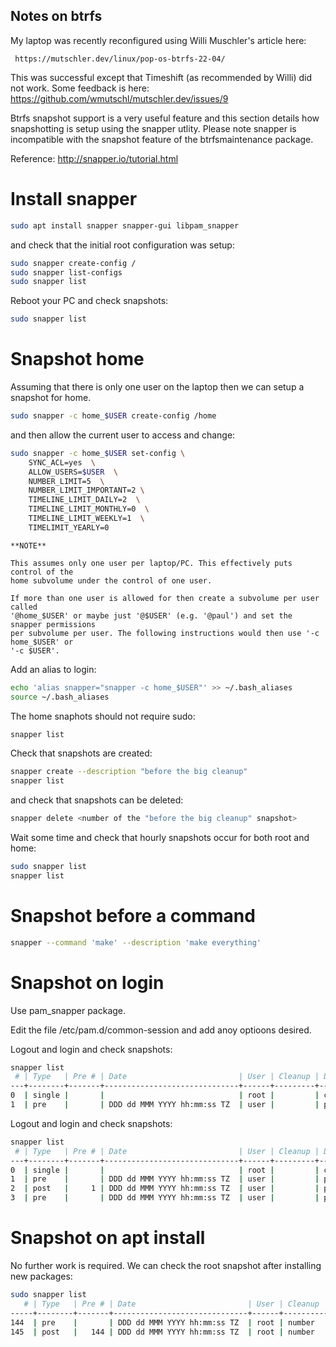 Notes on btrfs
--------------

My laptop was recently reconfigured using Willi Muschler's article here:

     https://mutschler.dev/linux/pop-os-btrfs-22-04/

This was successful except that Timeshift (as recommended by Willi) did not work.
Some feedback is here: https://github.com/wmutschl/mutschler.dev/issues/9

Btrfs snapshot support is a very useful feature and this section details how
snapshotting is setup using the snapper utlity. Please note snapper is incompatible with the snapshot
feature of the btrfsmaintenance package.

Reference: http://snapper.io/tutorial.html

# Install snapper

```bash
sudo apt install snapper snapper-gui libpam_snapper
```

and check that the initial root configuration was setup:

```bash
sudo snapper create-config /
sudo snapper list-configs
sudo snapper list
```

Reboot your PC and check snapshots:

```bash
sudo snapper list
```

# Snapshot home

Assuming that there is only one user on the laptop then we can setup a snapshot for home.

```bash
sudo snapper -c home_$USER create-config /home
```

and then allow the current user to access and change:

```bash
sudo snapper -c home_$USER set-config \
	SYNC_ACL=yes  \
	ALLOW_USERS=$USER  \
	NUMBER_LIMIT=5  \
	NUMBER_LIMIT_IMPORTANT=2 \
	TIMELINE_LIMIT_DAILY=2  \
	TIMELINE_LIMIT_MONTHLY=0  \
	TIMELINE_LIMIT_WEEKLY=1  \
	TIMELIMIT_YEARLY=0
```

```
**NOTE**

This assumes only one user per laptop/PC. This effectively puts control of the
home subvolume under the control of one user.

If more than one user is allowed for then create a subvolume per user called
'@home_$USER' or maybe just '@$USER' (e.g. '@paul') and set the snapper permissions
per subvolume per user. The following instructions would then use '-c home_$USER' or
'-c $USER'.
```

Add an alias to login:

```bash
echo 'alias snapper="snapper -c home_$USER"' >> ~/.bash_aliases
source ~/.bash_aliases
```

The home snaphots should not require sudo:

```bash
snapper list
```

Check that snapshots are created:

```bash
snapper create --description "before the big cleanup"
snapper list
```

and check that snapshots can be deleted:


```bash
snapper delete <number of the "before the big cleanup" snapshot>
```

Wait some time and check that hourly snapshots occur for both root and home:

```bash
sudo snapper list
snapper list
```
# Snapshot before a command

```bash
snapper --command 'make' --description 'make everything'
```

# Snapshot on login

Use pam_snapper package.

Edit the file /etc/pam.d/common-session and add anoy optioons desired.

Logout and login and check snapshots:

```bash
snapper list
 # | Type   | Pre # | Date                         | User | Cleanup | Description | Userdata                           
---+--------+-------+------------------------------+------+---------+-------------+------------------------------------
0  | single |       |                              | root |         | current     |                                    
1  | pre    |       | DDD dd MMM YYYY hh:mm:ss TZ  | user |         | pam_snapper | service=gdm-password, tty=/dev/tty2
```

Logout and login and check snapshots:

```bash
snapper list
 # | Type   | Pre # | Date                         | User | Cleanup | Description | Userdata                           
---+--------+-------+------------------------------+------+---------+-------------+------------------------------------
0  | single |       |                              | root |         | current     |                                    
1  | pre    |       | DDD dd MMM YYYY hh:mm:ss TZ  | user |         | pam_snapper | service=gdm-password, tty=/dev/tty2
2  | post   |     1 | DDD dd MMM YYYY hh:mm:ss TZ  | user |         | pam_snapper | service=gdm-password, tty=/dev/tty2
3  | pre    |       | DDD dd MMM YYYY hh:mm:ss TZ  | user |         | pam_snapper | service=gdm-password, tty=/dev/tty2
```

# Snapshot on apt install

No further work is required. We can check the root snapshot after installing new packages:

```bash
sudo snapper list
   # | Type   | Pre # | Date                         | User | Cleanup  | Description | Userdata
-----+--------+-------+------------------------------+------+----------+-------------+---------
144  | pre    |       | DDD dd MMM YYYY hh:mm:ss TZ  | root | number   | apt         |         
145  | post   |   144 | DDD dd MMM YYYY hh:mm:ss TZ  | root | number   | apt         |         
```
